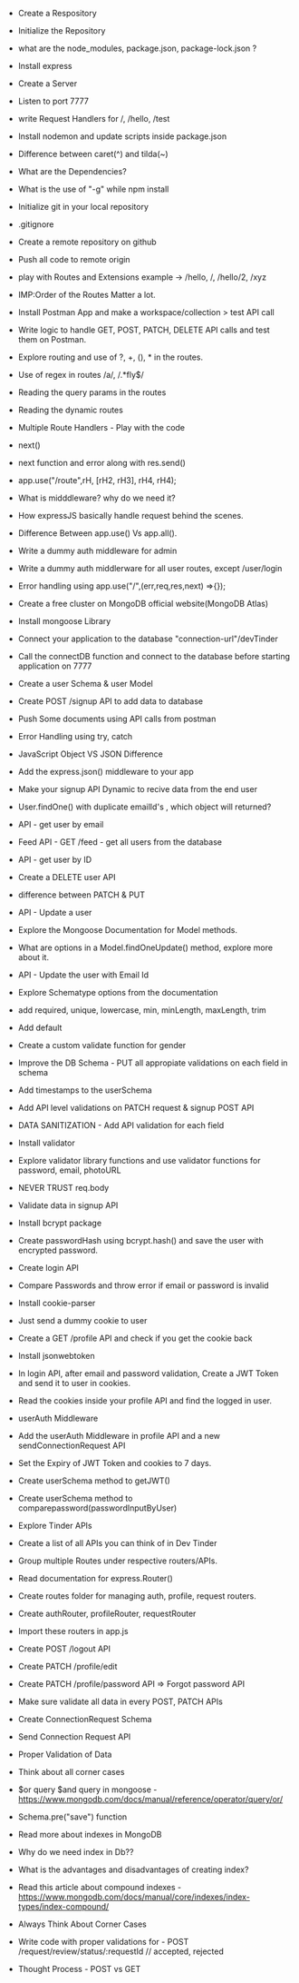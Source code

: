 - Create a Respository
- Initialize the Repository
- what are the node_modules, package.json, package-lock.json ?
- Install express
- Create a Server
- Listen to port 7777
- write Request Handlers for /, /hello, /test
- Install nodemon and update scripts inside package.json
- Difference between caret(^) and tilda(~)
- What are the Dependencies?
- What is the use of "-g" while npm install


- Initialize git in your local repository
- .gitignore
- Create a remote repository on github
- Push all code to remote origin
- play with Routes and Extensions example -> /hello, /, /hello/2, /xyz
- IMP:Order of the Routes Matter a lot.
- Install Postman App and make a workspace/collection > test API call
- Write logic to handle GET, POST, PATCH, DELETE API calls and test them on Postman.
- Explore routing and use of ?, +, (), * in the routes.
- Use of regex in routes  /a/, /.*fly$/
- Reading the query params in the routes
- Reading the dynamic routes


- Multiple Route Handlers - Play with the code
- next()
- next function and error along with res.send()
- app.use("/route",rH, [rH2, rH3], rH4, rH4);
- What is midddleware? why do we need it?
- How expressJS basically handle request behind the scenes.
- Difference Between app.use() Vs app.all().
- Write a dummy auth middleware for admin
- Write a dummy auth middlerware for all user routes, except /user/login
- Error handling using app.use("/",(err,req,res,next) =>{});



- Create a free cluster on MongoDB official website(MongoDB Atlas)
- Install mongoose Library
- Connect your application to the database "connection-url"/devTinder
- Call the connectDB function and connect to the database before starting application on 7777
- Create a user Schema  & user Model
- Create POST /signup API to add data to database
- Push Some documents using API calls from postman
- Error Handling using try, catch



- JavaScript Object VS JSON Difference
- Add the express.json() middleware to your app
- Make your signup API Dynamic to recive data from the end user
- User.findOne() with duplicate emailId's , which object will returned?
- API - get user by email
- Feed API - GET /feed - get all users from the database
- API - get user by ID
- Create a DELETE user API
- difference between PATCH & PUT
- API - Update a user
- Explore the Mongoose Documentation for Model methods.
- What are options in a Model.findOneUpdate() method, explore more about it.
- API - Update the user with Email Id


- Explore Schematype options from the documentation
- add required, unique, lowercase, min, minLength, maxLength, trim
- Add default 
- Create  a custom validate function for gender
- Improve the DB Schema - PUT all appropiate validations on each field in schema  
- Add timestamps to the userSchema
- Add API level validations on PATCH request & signup POST API
- DATA SANITIZATION - Add API validation for each field
- Install validator
- Explore validator library functions and use validator functions for password, email, photoURL
- NEVER TRUST req.body


- Validate data in signup API
- Install bcrypt package
- Create passwordHash using bcrypt.hash() and save the user with encrypted password.
- Create login API
- Compare Passwords and throw error if email or password is invalid


- Install cookie-parser
- Just send a dummy cookie to user
- Create a GET /profile API and check if you get the cookie back
- Install jsonwebtoken
- In login API, after email and password validation, Create a JWT Token and send it to user in cookies.
- Read the cookies inside your profile API and find the logged in user. 
- userAuth Middleware
- Add the userAuth Middleware in profile API and a new sendConnectionRequest API
- Set the Expiry of JWT Token and cookies to 7 days.
- Create userSchema method to getJWT()
- Create userSchema method to comparepassword(passwordInputByUser)

- Explore Tinder APIs
- Create a list of all APIs you can think of in Dev Tinder
- Group multiple Routes under respective routers/APIs.
- Read documentation for express.Router()
- Create routes folder for managing auth, profile, request routers.
- Create authRouter, profileRouter, requestRouter
- Import these routers in app.js
- Create POST /logout API
- Create PATCH /profile/edit
- Create PATCH /profile/password  API => Forgot password API
- Make sure validate all data in every POST, PATCH APIs



- Create ConnectionRequest Schema
- Send Connection Request API
- Proper Validation of Data
- Think about all corner cases
- $or query $and query in mongoose - https://www.mongodb.com/docs/manual/reference/operator/query/or/
- Schema.pre("save") function
- Read more about indexes in MongoDB
- Why do we need index in Db??
- What is the advantages and disadvantages of creating index?
- Read this article about compound indexes - https://www.mongodb.com/docs/manual/core/indexes/index-types/index-compound/
- Always Think About Corner Cases



- Write code with proper validations for - POST /request/review/status/:requestId          // accepted, rejected
- Thought Process - POST vs GET